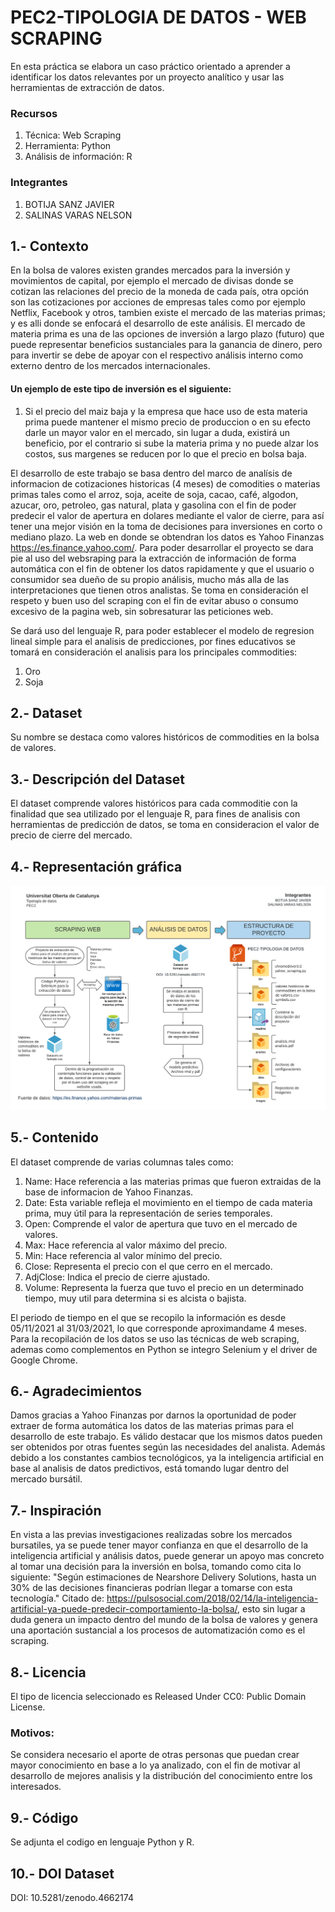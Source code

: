 # PEC2-TIPOLOGIA DE DATOS - WEB SCRAPING

En esta práctica se elabora un caso práctico orientado a aprender a identificar los datos relevantes por un proyecto analítico y usar las herramientas de extracción de datos.

### Recursos
1. Técnica: Web Scraping
2. Herramienta: Python
3. Análisis de información: R

### Integrantes
1. BOTIJA SANZ JAVIER
2. SALINAS VARAS NELSON

## 1.- Contexto
En la bolsa de valores existen grandes mercados para la inversión y movimientos de capital, por ejemplo el mercado de divisas donde se cotizan las relaciones del precio de la moneda de cada país, otra opción son las cotizaciones por acciones de empresas tales como por ejemplo Netflix, Facebook y otros, tambien existe el mercado de las materias primas; y es alli donde se enfocará el desarrollo de este análisis. El mercado de materia prima es una de las opciones de inversión a largo plazo (futuro) que puede representar beneficios sustanciales para la ganancia de dinero, pero para invertir se debe de apoyar con el respectivo análisis interno como externo dentro de los mercados internacionales.

#### Un ejemplo de este tipo de inversión es el siguiente:
1. Si el precio del maiz baja y la empresa que hace uso de esta materia prima puede mantener el mismo precio de produccion o en su efecto darle un mayor valor en el mercado, sin lugar a duda, existirá un beneficio, por el contrario si sube la materia prima y no puede alzar los costos, sus margenes se reducen por lo que el precio en bolsa baja.

El desarrollo de este trabajo se basa dentro del marco de analísis de informacion de cotizaciones historicas (4 meses) de comodities o materias primas tales como el arroz, soja, aceite de soja, cacao, café, algodon, azucar, oro, petroleo, gas natural, plata y gasolina con el fin de poder predecir el valor de apertura en dolares mediante el valor de cierre, para así tener una mejor visión en la toma de decisiones para inversiones en corto o mediano plazo. La web en donde se obtendran los datos es Yahoo Finanzas https://es.finance.yahoo.com/. Para poder desarrollar el proyecto se dara pie al uso del websraping para la extracción de información de forma automática con el fin de obtener los datos rapidamente y que el usuario o consumidor sea dueño de su propio análisis, mucho más alla de las interpretaciones que tienen otros analistas. Se toma en consideración el respeto y buen uso del scraping con el fin de evitar abuso o consumo excesivo de la pagina web, sin sobresaturar las peticiones web.

Se dará uso del lenguaje R, para poder establecer el modelo de regresion lineal simple para el analisis de predicciones, por fines educativos se tomará en consideración el analisis para los principales commodities:
1. Oro
2. Soja

## 2.- Dataset
Su nombre se destaca como valores históricos de commodities en la bolsa de valores.

## 3.- Descripción del Dataset
El dataset comprende valores históricos para cada commoditie con la finalidad que sea utilizado por el lenguaje R, para fines de analisis con herramientas de predicción de datos, se toma en consideracion el valor de precio de cierre del mercado.

## 4.- Representación gráfica
![Aquí la descripción de la imagen por si no carga](https://raw.githubusercontent.com/NelsonSalinas1987/PEC2-TIPOLOGIA/main/images/scraping-pec.png)

## 5.- Contenido
El dataset comprende de varias columnas tales como:
1. Name: Hace referencia a las materias primas que fueron extraidas de la base de informacion de Yahoo Finanzas.
2. Date: Esta variable refleja el movimiento en el tiempo de cada materia prima, muy útil para la representación de series temporales.
3. Open: Comprende el valor de apertura que tuvo en el mercado de valores.
4. Max: Hace referencia al valor máximo del precio.
5. Min: Hace referencia al valor mínimo del precio.
6. Close: Representa el precio con el que cerro en el mercado.
7. AdjClose: Indica el precio de cierre ajustado.
8. Volume: Representa la fuerza que tuvo el precio en un determinado tiempo, muy util para determina si es alcista o bajista.

El periodo de tiempo en el que se recopilo la información es desde 05/11/2021 al 31/03/2021, lo que corresponde aproximandame 4 meses. Para la recopilación de los datos se uso las técnicas de web scraping, ademas como complementos en Python se integro Selenium y el driver de Google Chrome.

## 6.- Agradecimientos
Damos gracias a Yahoo Finanzas por darnos la oportunidad de poder extraer de forma automática los datos de las materias primas para el desarrollo de este trabajo. Es válido destacar que los mismos datos pueden ser obtenidos por otras fuentes según las necesidades del analista. Además debido a los constantes cambios tecnológicos, ya la inteligencia artificial en base al analisis de datos predictivos, está tomando lugar dentro del mercado bursátil.

## 7.- Inspiración
En vista a las previas investigaciones realizadas sobre los mercados bursatiles, ya se puede tener mayor confianza en que el desarrollo de la inteligencia artificial y análisis datos, puede generar un apoyo mas concreto al tomar una decisión para la inversión en bolsa, tomando como cita lo siguiente: "Según estimaciones de Nearshore Delivery Solutions, hasta un 30% de las decisiones financieras podrían llegar a tomarse con esta tecnología." Citado de: https://pulsosocial.com/2018/02/14/la-inteligencia-artificial-ya-puede-predecir-comportamiento-la-bolsa/, esto sin lugar a duda genera un impacto dentro del mundo de la bolsa de valores y genera una aportación sustancial a los procesos de automatización como es el scraping.

## 8.- Licencia
El tipo de licencia seleccionado es Released Under CC0: Public Domain License.

### Motivos:
Se considera necesario el aporte de otras personas que puedan crear mayor conocimiento en base a lo ya analizado, con el fin de motivar al desarrollo de mejores analisis y la distribución del conocimiento entre los interesados.

## 9.- Código
Se adjunta el codigo en lenguaje Python y R.

## 10.- DOI Dataset
DOI: 10.5281/zenodo.4662174
